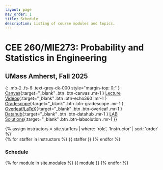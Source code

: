 ```yaml
---
layout: page
nav_order: 1
title: Schedule
description: Listing of course modules and topics.
---
```


# CEE 260/MIE273\: Probability and Statistics in Engineering

## UMass Amherst, Fall 2025

{: .mb-2 .fs-6 .text-grey-dk-000 style="margin-top: 0;"  }
[Canvas](https://umamherst.instructure.com/courses/31233){:target="_blank" .btn .btn-canvas .mr-1 }
[Lecture Videos](https://echo360.org/section/47c3b0d1-758e-4090-99ce-7fc3cdd96573/home){:target="_blank" .btn .btn-echo360 .mr-1 }
[Gradescope](https://www.gradescope.com/courses/1113538){:target="_blank" .btn .btn-gradescope .mr-1 }
[Overleaf/LaTeX](https://www.overleaf.com/read/trwqyfddzssz#3b9273){:target="_blank" .btn .btn-overleaf .mr-1 }
[Datahub](https://drive.google.com/drive/u/3/folders/17sJr7sBNNpVGtcNXe6GJvJOkzU5hlLeU){:target="_blank" .btn .btn-datahub .mr-1 }
[LAB Solutions](https://drive.google.com/drive/u/1/folders/1yd4ovyY9GLaxqVKA_ZC4RsyXq1XDAl09){:target="_blank" .btn .btn-labsolution .mr-1 }}

<div>
{% assign instructors = site.staffers | where: 'role', 'Instructor' | sort: 'order' %}
  <div class="role">
    {% for staffer in instructors %}
    <!-- {% assign staffer.photo = staffer.photo | replace: '../', '' %} -->
    {{ staffer }}
    {% endfor %}
  </div>
</div>


### Schedule

{% for module in site.modules %}
{{ module }}
{% endfor %}
